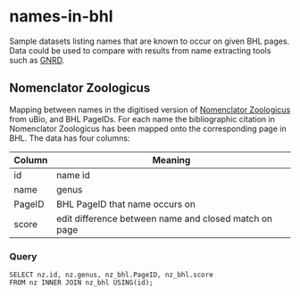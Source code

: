 # names-in-bhl
Sample datasets listing names that are known to occur on given BHL pages. Data could be used to compare with results from name extracting tools such as [GNRD](https://github.com/GlobalNamesArchitecture/gnrd).

## Nomenclator Zoologicus
Mapping between names in the digitised version of [Nomenclator Zoologicus](http://uio.mbl.edu/NomenclatorZoologicus/) from uBio, and BHL PageIDs. For each name the bibliographic citation in Nomenclator Zoologicus has been mapped onto the corresponding page in BHL. The data has four columns:

Column  |  Meaning
--------|-------------------------------------------------------
id      | name id
name    | genus
PageID  | BHL PageID that name occurs on
score   | edit difference between name and closed match on page

### Query
```
SELECT nz.id, nz.genus, nz_bhl.PageID, nz_bhl.score 
FROM nz INNER JOIN nz_bhl USING(id);
```


